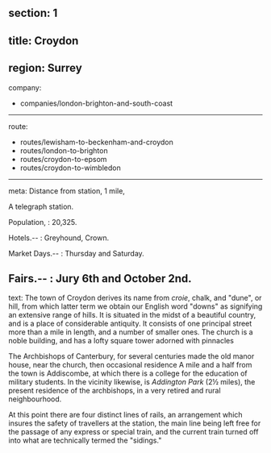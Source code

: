 section: 1
----
title: Croydon
----
region: Surrey
----
company:
- companies/london-brighton-and-south-coast
----
route:
- routes/lewisham-to-beckenham-and-croydon
- routes/london-to-brighton
- routes/croydon-to-epsom
- routes/croydon-to-wimbledon
----
meta: Distance from station, 1 mile,

A telegraph station.

Population,
: 20,325.

Hotels.--
: Greyhound, Crown.

Market Days.--
: Thursday and Saturday.

Fairs.--
: Jury 6th and October 2nd.
----
text: The town of Croydon derives its name from *croie*, chalk, and "dune", or hill, from which latter term we obtain our English word "downs" as signifying an extensive range of hills. It is situated in the midst of a beautiful country, and is a place of considerable antiquity. It consists of one principal street more than a mile in length, and a number of smaller ones. The church is a noble building, and has a lofty square tower adorned with pinnacles

The Archbishops of Canterbury, for several centuries made the old manor house, near the church, then occasional residence A mile and a half from the town is Addiscombe, at which there is a college for the education of military students. In the vicinity likewise, is *Addington Park* (2½ miles), the present residence of the archbishops, in a very retired and rural neighbourhood.

At this point there are four distinct lines of rails, an arrangement which insures the safety of travellers at the station, the main line being left free for the passage of any express or special train, and the current train turned off into what are technically termed the "sidings."
